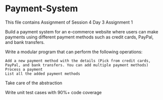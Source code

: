 # Payment-System
This file contains Assignment of Session 4 Day 3 Assignment 1

Build a payment system for an e-commerce website where users can make payments using different payment methods such as credit cards, PayPal, and bank transfers.

Write a modular program that can perform the following operations:

    Add a new payment method with the details (Pick from credit cards, PayPal, and bank transfers. You can add multiple payment methods)
    Process a payment
    List all the added payment methods

 Take care of the abstraction
 
 Write unit test cases with 90%+ code coverage
